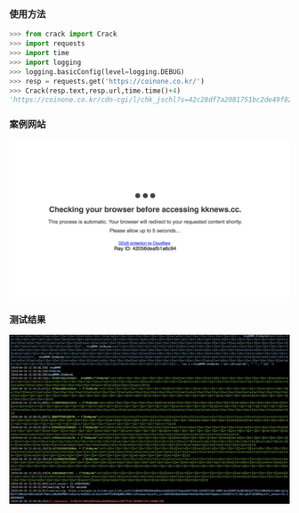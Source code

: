 ### 使用方法

```python
>>> from crack import Crack
>>> import requests
>>> import time
>>> import logging
>>> logging.basicConfig(level=logging.DEBUG)
>>> resp = requests.get('https://coinone.co.kr/')
>>> Crack(resp.text,resp.url,time.time()+4)
'https://coinone.co.kr/cdn-cgi/l/chk_jschl?s=42c28df7a2081751bc2de49f82d4ba562c40161d-1554887499-1800-AdmLyALohtCDdHD4PcFr1bDbhB+Aq8I2flmTqe7q7ic6VhGnm3dJkybzy2Hxas32IVNDAifyC2bbx5qZwMJaWStUMyp6k6oq94rtS+kohdHNi4Zvd2l88zSrDL56Re/AtA==&jschl_vc=972255ab0dc00bb538b944b0173bcbc2&pass=1554887503.845-wzlRZjQDi3&jschl_answer=12.2863902079'
```

### 案例网站
![demo1](https://github.com/aoii103/AntiCloudFare/blob/master/img/demo1.png)

### 测试结果
![demo2](https://github.com/aoii103/AntiCloudFare/blob/master/img/demo2.png?raw=true)
